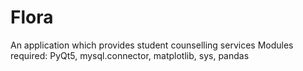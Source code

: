 # Flora
An application which provides student counselling services
Modules required: PyQt5, mysql.connector, matplotlib, sys, pandas
